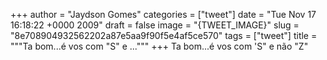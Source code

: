 
+++
author = "Jaydson Gomes"
categories = ["tweet"]
date = "Tue Nov 17 16:18:22 +0000 2009"
draft = false
image = "{TWEET_IMAGE}"
slug = "8e708904932562202a87e5aa9f90f5e4af5ce570"
tags = ["tweet"]
title = """Ta bom...é vos com "S" e ..."""
+++
Ta bom...é vos com 'S" e não "Z"
